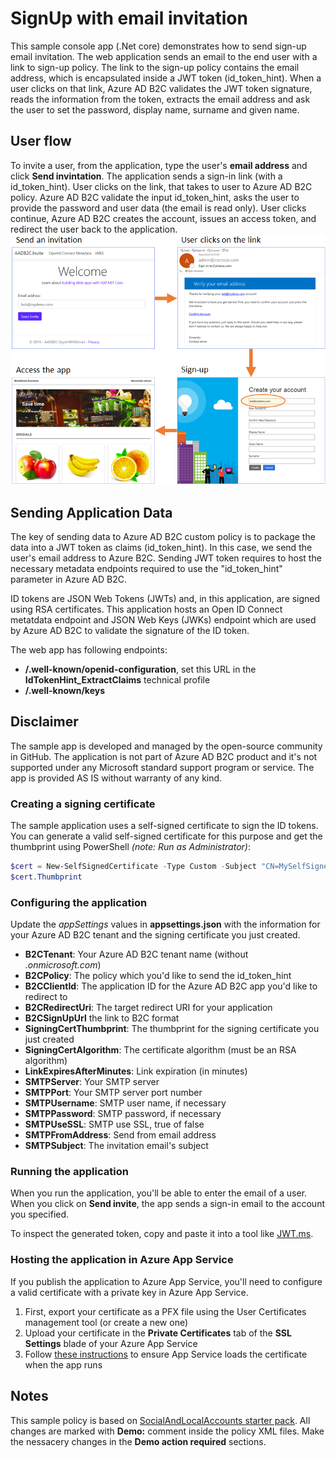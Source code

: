 # SignUp with email invitation
This sample console app (.Net core) demonstrates how to send sign-up email invitation. The web application sends an email to the end user with a link to sign-up policy. The link to the sign-up policy contains the email address, which is encapsulated inside a JWT token (id_token_hint). When a user clicks on that link, Azure AD B2C validates the JWT token signature, reads the information from the token, extracts the email address and ask the user to set the password, display name, surname and given name.

## User flow
To invite a user, from the application, type the user's **email address** and click **Send invintation**. The application sends a sign-in link (with a id_token_hint). User clicks on the link, that takes to user to Azure AD B2C policy. Azure AD B2C validate the input id_token_hint, asks the user to provide the password and user data (the email is read only). User clicks continue, Azure AD B2C creates the account, issues an access token, and redirect the user back to the application.  
![User flow](media/flow.png)

## Sending Application Data
The key of sending data to Azure AD B2C custom policy is to package the data into a JWT token as claims (id_token_hint). In this case, we send the user's email address to Azure B2C. Sending JWT token requires to host the necessary metadata endpoints required to use the "id_token_hint" parameter in Azure AD B2C.

ID tokens are JSON Web Tokens (JWTs) and, in this application, are signed using RSA certificates. This application hosts an Open ID Connect metatdata endpoint and JSON Web Keys (JWKs) endpoint which are used by Azure AD B2C to validate the signature of the ID token.

The web app has following endpoints:
* **/.well-known/openid-configuration**, set this URL in the **IdTokenHint_ExtractClaims** technical profile
* **/.well-known/keys**

## Disclaimer
The sample app is developed and managed by the open-source community in GitHub. The application is not part of Azure AD B2C product and it's not supported under any Microsoft standard support program or service. 
The app is provided AS IS without warranty of any kind.

### Creating a signing certificate
The sample application uses a self-signed certificate to sign the ID tokens. You can generate a valid self-signed certificate for this purpose and get the thumbprint using PowerShell *(note: Run as Administrator)*:
```Powershell
$cert = New-SelfSignedCertificate -Type Custom -Subject "CN=MySelfSignedCertificate" -TextExtension @("2.5.29.37={text}1.3.6.1.5.5.7.3.3") -KeyUsage DigitalSignature -KeyAlgorithm RSA -KeyLength 2048 -NotAfter (Get-Date).AddYears(2) -CertStoreLocation "Cert:\CurrentUser\My"
$cert.Thumbprint
```

### Configuring the application
Update the *appSettings* values in **appsettings.json** with the information for your Azure AD B2C tenant and the signing certificate you just created.
* **B2CTenant**: Your Azure AD B2C tenant name (without *.onmicrosoft.com*)
* **B2CPolicy**: The policy which you'd like to send the id_token_hint
* **B2CClientId**: The application ID for the Azure AD B2C app you'd like to redirect to
* **B2CRedirectUri**: The target redirect URI for your application
* **B2CSignUpUrl** the link to B2C format
* **SigningCertThumbprint**: The thumbprint for the signing certificate you just created
* **SigningCertAlgorithm**: The certificate algorithm (must be an RSA algorithm)
* **LinkExpiresAfterMinutes**: Link expiration (in minutes) 
* **SMTPServer**: Your SMTP server
* **SMTPPort**: Your SMTP server port number
* **SMTPUsername**: SMTP user name, if necessary
* **SMTPPassword**: SMTP password, if necessary
* **SMTPUseSSL**: SMTP use SSL, true of false
* **SMTPFromAddress**: Send from email address
* **SMTPSubject**: The invitation email's subject


### Running the application
When you run the application, you'll be able to enter the email of a user. When you click on **Send invite**, the app sends a sign-in email to the account you specified.

To inspect the generated token, copy and paste it into a tool like [JWT.ms](htttps://jwt.ms).

### Hosting the application in Azure App Service
If you publish the application to Azure App Service, you'll need to configure a valid certificate with a private key in Azure App Service.
1. First, export your certificate as a PFX file using the User Certificates management tool (or create a new one)
2. Upload your certificate in the **Private Certificates** tab of the **SSL Settings** blade of your Azure App Service
3. Follow [these instructions](https://docs.microsoft.com/en-us/azure/app-service/app-service-web-ssl-cert-load#load-your-certificates) to ensure App Service loads the certificate when the app runs

## Notes
This sample policy is based on [SocialAndLocalAccounts starter pack](https://github.com/Azure-Samples/active-directory-b2c-custom-policy-starterpack/tree/master/SocialAndLocalAccounts). All changes are marked with **Demo:** comment inside the policy XML files. Make the nessacery changes in the **Demo action required** sections. 
